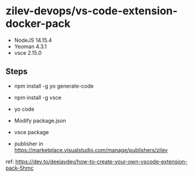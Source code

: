 # zilev-devops/vs-code-extension-docker-pack

- NodeJS 14.15.4
- Yeoman 4.3.1
- vsce 2.15.0

## Steps
- npm install -g yo generate-code
- npm install -g vsce
- yo code
- Modify package.json
- vsce package

- publisher in https://marketplace.visualstudio.com/manage/publishers/zilev

ref: https://dev.to/deejaydev/how-to-create-your-own-vscode-extension-pack-5hmc
